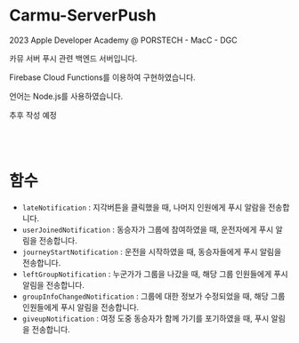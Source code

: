 # Carmu-ServerPush

2023 Apple Developer Academy @ PORSTECH - MacC - DGC

카뮤 서버 푸시 관련 백엔드 서버입니다.

Firebase Cloud Functions를 이용하여 구현하였습니다.

언어는 Node.js를 사용하였습니다.

추후 작성 예정

<br>
<br>

# 함수

- `lateNotification` : 지각버튼을 클릭했을 때, 나머지 인원에게 푸시 알람을 전송합니다.
- `userJoinedNotification` : 동승자가 그룹에 참여하였을 때, 운전자에게 푸시 알림을 전송합니다.
- `journeyStartNotification` : 운전을 시작하였을 때, 동승자들에게 푸시 알림을 전송합니다.
- `leftGroupNotification` : 누군가가 그룹을 나갔을 때, 해당 그룹 인원들에게 푸시 알림을 전송합니다.
- `groupInfoChangedNotification` : 그룹에 대한 정보가 수정되었을 때, 해당 그룹 인원들에게 푸시 알림을 전송합니다.
- `giveupNotification` : 여정 도중 동승자가 함께 가기를 포기하였을 때, 푸시 알림을 전송합니다.